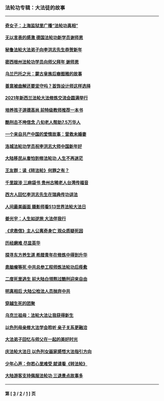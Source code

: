 ### 法轮功专辑：大法徒的故事
---
#### [奇女子：上海监狱里广播“法轮功真相”](../../pages/nf1147481/n13726443.md?05090430) 
#### [无以言表的感激 德国法轮功新学员谢师恩](../../pages/nf1147481/n13543790.md?05090430) 
#### [秘鲁法轮大法弟子向李洪志先生恭贺新年](../../pages/nf1147481/n13540182.md?05090430) 
#### [密西根州法轮功学员向师父拜年 谢师恩](../../pages/nf1147481/n13538183.md?05090430) 
#### [乌兰巴托之光：蒙古皇族后裔图雅的故事](../../pages/nf1147481/n13155759.md?05090430) 
#### [善意被曲解还要坚守吗？首饰设计师这样选择](../../pages/nf1147481/n13077575.md?05090430) 
#### [2021年新西兰法轮大法修炼交流会圆满举行](../../pages/nf1147481/n13033149.md?05090430) 
#### [培养孩子道德高尚 前特级教师推荐一本书](../../pages/nf1147481/n12938640.md?05090430) 
#### [酷刑击不垮信念 八旬老人帮助7.5万华人](../../pages/nf1147481/n12880712.md?05090430) 
#### [一个来自共产中国的爱情故事：营救未婚妻](../../pages/nf1147481/n12778386.md?05090430) 
#### [洛城法轮功学员祝李洪志大师中国新年好](../../pages/nf1147481/n12724685.md?05090430) 
#### [大陆移民从害怕到修法轮功 人生不再迷茫](../../pages/nf1147481/n12414325.md?05090430) 
#### [王友群：读《转法轮》何罪之有？](../../pages/nf1147481/n12408647.md?05090430) 
#### [千里跋涉 三麻袋书 贵州古稀老人台湾传福音](../../pages/nf1147481/n12198750.md?05090430) 
#### [西方人回忆李洪志先生在瑞典传功讲法](../../pages/nf1147481/n12099607.md?05090430) 
#### [人间最美画面 摄影师看513世界法轮大法日](../../pages/nf1147481/n12094118.md?05090430) 
#### [姜光宇：人生如逆旅 大法伴我行](../../pages/nf1147481/n12088664.md?05090430) 
#### [《求救信》主人公离奇身亡 观众质疑死因](../../pages/nf1147481/n11845215.md?05090430) 
#### [历经磨难 尽显英华](../../pages/nf1147481/n11723297.md?05090430) 
#### [探寻东方养生道 希腊青年在修炼中得到升华](../../pages/nf1147481/n11494502.md?05090430) 
#### [患脑瘤等死 中共总参工程师炼法轮功后痊愈](../../pages/nf1147481/n11466682.md?05090430) 
#### [二度死里逃生 前大陆白领熬过酷刑迎来自由](../../pages/nf1147481/n11368594.md?05090430) 
#### [明真相后 大陆公检法人员抛弃中共](../../pages/nf1147481/n11358618.md?05090430) 
#### [穿越生死的团聚](../../pages/nf1147481/n11258922.md?05090430) 
#### [乌克兰祖母：法轮大法让我获得新生](../../pages/nf1147481/n11269457.md?05090430) 
#### [以色列母亲修大法学会聆听 亲子关系更融洽](../../pages/nf1147481/n11268195.md?05090430) 
#### [大法弟子回忆与师父在一起的美好时光](../../pages/nf1147481/n11267759.md?05090430) 
#### [庆法轮大法日 以色列女画家感悟大法指引方向](../../pages/nf1147481/n11267735.md?05090430) 
#### [少年心声：你若心里难受 就请看《转法轮》](../../pages/nf1147481/n11267496.md?05090430) 
#### [大陆游客支持佩服法轮功 三退景点故事多](../../pages/nf1147481/n11267378.md?05090430) 

---
#### 第 [ [3](./3.md?05090430) / [2](./2.md?05090430) / [1](./1.md?05090430) ] 页
